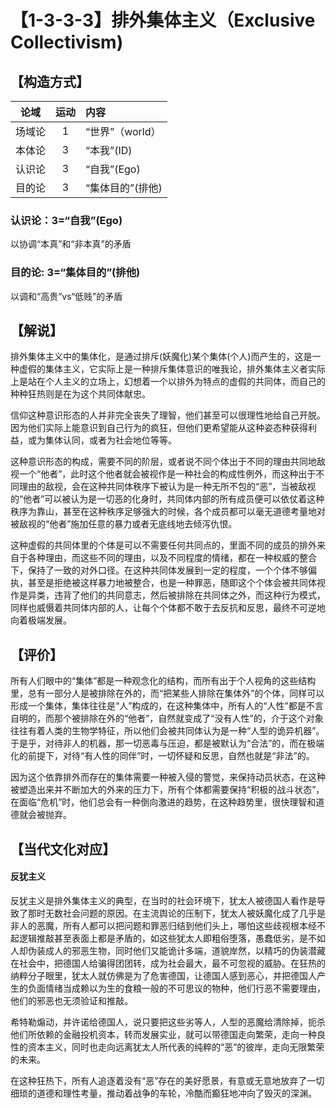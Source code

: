# 【1-3-3-3】排外集体主义（Exclusive Collectivism)
## 【构造方式】
| 论域 | 运动           | 内容 |
|:----:|:----------------:|:-----|
| 场域论   |1 |  “世界”（world）  |
| 本体论   |3 |  “本我”(ID)  |
| 认识论   |3 | “自我”(Ego)   |
| 目的论   |3 |  “集体目的”(排他)  |

### 认识论：3=“自我”(Ego)
以协调“本真”和“非本真”的矛盾
### 目的论: 3=“集体目的”(排他)
以调和“高贵”vs“低贱”的矛盾
## 【解说】
排外集体主义中的集体化，是通过排斥(妖魔化)某个集体(个人)而产生的，这是一种虚假的集体主义，它实际上是一种排斥集体意识的唯我论，排外集体主义者实际上是站在个人主义的立场上，幻想着一个以排外为特点的虚假的共同体，而自己的种种狂热则是在为这个共同体献忠。

信仰这种意识形态的人并非完全丧失了理智，他们甚至可以很理性地给自己开脱。因为他们实际上能意识到自己行为的疯狂，但他们更希望能从这种姿态种获得利益，或为集体认同，或者为社会地位等等。

这种意识形态的构成，需要不同的阶层，或者说不同个体出于不同的理由共同地敌视一个“他者”，此时这个他者就会被视作是一种社会的构成性例外，而这种出于不同理由的敌视，会在这种共同体秩序下被认为是一种无所不包的“恶”，当被敌视的“他者”可以被认为是一切恶的化身时，共同体内部的所有成员便可以依仗着这种秩序为靠山，甚至在这种秩序足够强大的时候，各个成员都可以毫无道德考量地对被敌视的“他者”施加任意的暴力或者无底线地去倾泻仇恨。

这种虚假的共同体里的个体是可以不需要任何共同点的，里面不同的成员的排外来自于各种理由，而这些不同的理由，以及不同程度的情绪，都在一种权威的整合下，保持了一致的对外口径。在这种共同体发展到一定的程度，一个个体不够偏执，甚至是拒绝被这样暴力地被整合，也是一种罪恶，随即这个个体会被共同体视作是异类，违背了他们的共同意志，然后被排除在共同体之外，而这种行为模式，同样也威慑着共同体内部的人，让每个个体都不敢于去反抗和反思，最终不可逆地向着极端发展。

## 【评价】
所有人们眼中的“集体”都是一种观念化的结构，而所有出于个人视角的这些结构里，总有一部分人是被排除在外的，而“把某些人排除在集体外”的个体，同样可以形成一个集体，集体往往是“人”构成的，在这种集体中，所有人的“人性”都是不言自明的，而那个被排除在外的“他者”，自然就变成了“没有人性”的，介于这个对象往往有着人类的生物学特征，所以他们会被共同体认为是一种“人型的诡异机器”。于是乎，对待非人的机器，那一切恶毒与压迫，都是被默认为“合法”的，而在极端化的前提下，对待“有人性的同伴”时，一切怀疑和反思，自然也就是“非法”的。

因为这个依靠排外而存在的集体需要一种被入侵的警觉，来保持动员状态，在这种被塑造出来并不断加大的外来的压力下，所有个体都需要保持“积极的战斗状态”，在面临“危机”时，他们总会有一种倒向激进的趋势，在这种趋势里，很快理智和道德就会被抛弃。
    

## 【当代文化对应】
#### 反犹主义
反犹主义是排外集体主义的典型，在当时的社会环境下，犹太人被德国人看作是导致了那时无数社会问题的原因。在主流舆论的压制下，犹太人被妖魔化成了几乎是非人的恶魔，所有人都可以把问题和罪恶归结到他们头上，哪怕这些歧视根本经不起逻辑推敲甚至表面上都是矛盾的，如这些犹太人即粗俗堕落，愚蠢低劣，是不如人却伪装成人的邪恶生物，同时他们又能诡计多端，道貌岸然，以精巧的伪装潜藏在社会中，把德国人给骗得团团转，成为社会最大，最不可忽视的威胁。在狂热的纳粹分子眼里，犹太人就仿佛是为了危害德国，让德国人感到恶心，并把德国人产生的负面情绪当成赖以为生的食粮一般的不可思议的物种，他们行恶不需要理由，他们的邪恶也无须验证和推敲。

希特勒煽动，并许诺给德国人，说只要把这些劣等人，人型的恶魔给清除掉，扼杀他们所依赖的金融投机资本，转而发展实业，就可以带德国走向繁荣，走向一种良性的资本主义，同时也走向远离犹太人所代表的纯粹的“恶”的彼岸，走向无限繁荣的未来。

在这种狂热下，所有人追逐着没有“恶”存在的美好愿景，有意或无意地放弃了一切细琐的道德和理性考量，推动着战争的车轮，冷酷而癫狂地冲向了毁灭的深渊。

